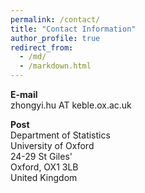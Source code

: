 ```yaml
---
permalink: /contact/
title: "Contact Information"
author_profile: true
redirect_from: 
  - /md/
  - /markdown.html
---
```

<b>E-mail</b><br/>
zhongyi.hu AT keble.ox.ac.uk

<b>Post</b><br/>
Department of Statistics<br/>
University of Oxford<br/>
24-29 St Giles'<br/>
Oxford, OX1 3LB<br/>
United Kingdom
